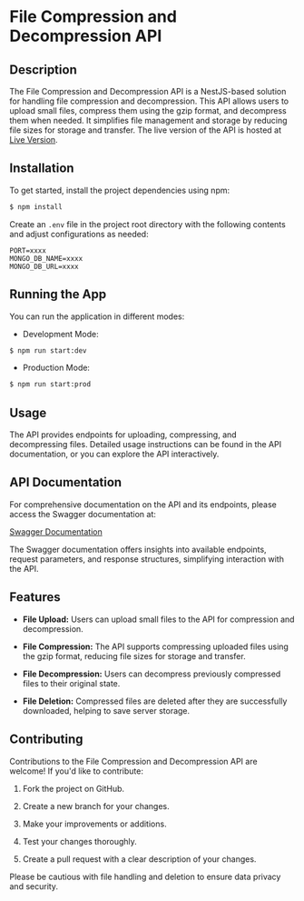 # File Compression and Decompression API

## Description

The File Compression and Decompression API is a NestJS-based solution for handling file compression and decompression. This API allows users to upload small files, compress them using the gzip format, and decompress them when needed. It simplifies file management and storage by reducing file sizes for storage and transfer. The live version of the API is hosted at [Live Version](https://file-compression-and-decompression.onrender.com).

## Installation

To get started, install the project dependencies using npm:

```bash
$ npm install
```

Create an `.env` file in the project root directory with the following contents and adjust configurations as needed:

```env
PORT=xxxx
MONGO_DB_NAME=xxxx
MONGO_DB_URL=xxxx
```

## Running the App

You can run the application in different modes:

- Development Mode:

```bash
$ npm run start:dev
```

- Production Mode:

```bash
$ npm run start:prod
```

## Usage

The API provides endpoints for uploading, compressing, and decompressing files. Detailed usage instructions can be found in the API documentation, or you can explore the API interactively.

## API Documentation

For comprehensive documentation on the API and its endpoints, please access the Swagger documentation at:

[Swagger Documentation](https://file-compression-and-decompression.onrender.com/docs)

The Swagger documentation offers insights into available endpoints, request parameters, and response structures, simplifying interaction with the API.

## Features

- **File Upload:** Users can upload small files to the API for compression and decompression.

- **File Compression:** The API supports compressing uploaded files using the gzip format, reducing file sizes for storage and transfer.

- **File Decompression:** Users can decompress previously compressed files to their original state.

- **File Deletion:** Compressed files are deleted after they are successfully downloaded, helping to save server storage.

## Contributing

Contributions to the File Compression and Decompression API are welcome! If you'd like to contribute:

1. Fork the project on GitHub.

2. Create a new branch for your changes.

3. Make your improvements or additions.

4. Test your changes thoroughly.

5. Create a pull request with a clear description of your changes.

Please be cautious with file handling and deletion to ensure data privacy and security.
